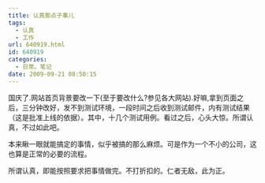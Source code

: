 ```yaml
---
title: 认真那点子事儿
tags:
  - 认真
  - 工作
url: 640919.html
id: 640919
categories:
  - 日常。笔记
date: 2009-09-21 08:50:15
---
```


国庆了.网站首页背景要改一下(至于要改什么?参见各大网站).好嘛,拿到页面之后，三分钟改好，发不到测试环境，一段时间之后收到测试邮件，内有测试结果（这是批准上线的依据）。其中，十几个测试用例。看过之后，心头大惊。所谓认真，不过如此吧。

本来瞅一眼就能搞定的事情，似乎被搞的那么麻烦。可是作为一个不小的公司，这也算是正常的必要的流程。

所谓认真，即能按照要求把事情做完。不打折扣的。仁者无敌，此为正。